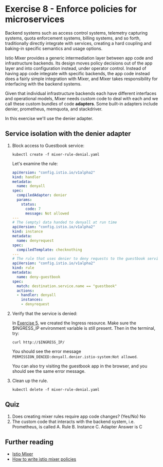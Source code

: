 # Exercise 8 - Enforce policies for microservices

Backend systems such as access control systems, telemetry capturing systems, quota enforcement systems, billing systems, and so forth, traditionally directly integrate with services, creating a hard coupling and baking-in specific semantics and usage options.

Istio Mixer provides a generic intermediation layer between app code and infrastructure backends. Its design moves policy decisions out of the app layer and into configuration instead, under operator control. Instead of having app code integrate with specific backends, the app code instead does a fairly simple integration with Mixer, and Mixer takes responsibility for interfacing with the backend systems.

Given that individual infrastructure backends each have different interfaces and operational models, Mixer needs custom code to deal with each and we call these custom bundles of code **adapters**. Some built-in adapters include denier, prometheus,  memquota, and stackdriver.

In this exercise we'll use the denier adapter.

## Service isolation with the denier adapter

1. Block access to Guestbook service:

    ```shell
    kubectl create -f mixer-rule-denial.yaml
    ```

    Let's examine the rule:
    ```yaml
    apiVersion: "config.istio.io/v1alpha2"
    kind: handler
    metadata:
      name: denyall
    spec:
      compiledAdapter: denier
      params:
        status:
          code: 7
          message: Not allowed
    ---
    # The (empty) data handed to denyall at run time
    apiVersion: "config.istio.io/v1alpha2"
    kind: instance
    metadata:
      name: denyrequest
    spec:
      compiledTemplate: checknothing
    ---
    # The rule that uses denier to deny requests to the guestbook service
    apiVersion: "config.istio.io/v1alpha2"
    kind: rule
    metadata:
      name: deny-guestbook
    spec:
      match: destination.service.name == "guestbook"
      actions:
      - handler: denyall
        instances:
        - denyrequest
    ```

2. Verify that the service is denied:

   In [Exercise 5](../exercise-5/README.md), we created the Ingress resource. Make sure the $INGRESS_IP environment variable is still present. Then in the terminal, try:

    ```shell
    curl http://$INGRESS_IP/
    ```

    You should see the error message `PERMISSION_DENIED:denyall.denier.istio-system:Not allowed`.

    You can also try visiting the guestbook app in the browser, and you should see the same error message.

3. Clean up the rule.

    ```shell
    kubectl delete -f mixer-rule-denial.yaml
    ```

## Quiz
1. Does creating mixer rules require app code changes? (Yes/No) No
2. The custom code that interacts with the backend system, i.e. Prometheus, is called
A. Rule B. Instance C. Adapter
Answer is C

## Further reading
* [Istio Mixer](https://istio.io/docs/concepts/policy-and-control/mixer.html)
* [How to write istio mixer policies](https://medium.com/@szihai_37982/how-to-write-istio-mixer-policies-50dc639acf75)
